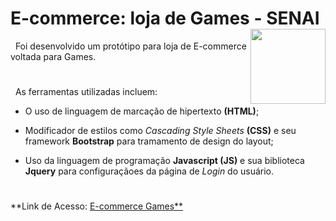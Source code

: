 # E-commerce: loja de Games - SENAI <img width="120" align="right" src="https://encrypted-tbn0.gstatic.com/images?q=tbn:ANd9GcQqvZDSgt089RcfdiasRBaYWPVtqPUJgDENLQ&usqp=CAU">

 &nbsp; Foi desenvolvido um protótipo para loja de E-commerce voltada para Games.
#
 &nbsp; As ferramentas utilizadas incluem: 
 
 - O uso de linguagem de marcação de hipertexto __(HTML)__;
 
 - Modificador de estilos como _Cascading Style Sheets_  __(CSS)__ e seu framework __Bootstrap__ para tramamento de design do layout;
 
- Uso da linguagem de programação __Javascript (JS)__ e sua biblioteca __Jquery__ para configuraçãoes da página de _Login_ do usuário.
#
**Link de Acesso: [E-commerce Games**](https://brayan-sant.github.io/E-commerce-Games-SENAI/)
